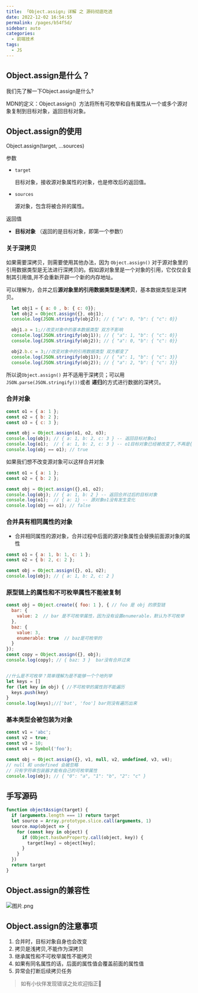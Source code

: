 ```yaml
---
title: 「Object.assign」详解 之 源码彻底吃透
date: 2022-12-02 16:54:55
permalink: /pages/b54f5d/
sidebar: auto
categories:
  - 前端技术
tags:
  - JS
---
```

## Object.assign是什么？

我们先了解一下Object.assign是什么?

MDN的定义：Object.assign()  方法将所有可枚举和自有属性从一个或多个源对象复制到目标对象，返回目标对象。




## Object.assign的使用

Object.assign(target, ...sources)

参数

-   `target`

    目标对象，接收源对象属性的对象，也是修改后的返回值。

-   `sources`

    源对象，包含将被合并的属性。

返回值

- **目标对象** （返回的是目标对象，即第一个参数!）



###  关于深拷贝

如果需要深拷贝，则需要使用其他办法，因为 `Object.assign()` 对于源对象里的引用数据类型是无法进行深拷贝的。假如源对象里是一个对象的引用，它仅仅会复制其引用值,并不会重新开辟一个新的内存地址。

可以理解为，合并之后**源对象里的引用数据类型是浅拷贝**，基本数据类型是深拷贝。

```js
  let obj1 = { a: 0 , b: { c: 0}};
  let obj2 = Object.assign({}, obj1);
  console.log(JSON.stringify(obj2)); // { "a": 0, "b": { "c": 0}}

  obj1.a = 1;//改变对象中的基本数据类型 双方不影响
  console.log(JSON.stringify(obj1)); // { "a": 1, "b": { "c": 0}}
  console.log(JSON.stringify(obj2)); // { "a": 0, "b": { "c": 0}}

  obj2.b.c = 3;//改变对象中的引用数据类型 双方都变了
  console.log(JSON.stringify(obj1)); // { "a": 1, "b": { "c": 3}}
  console.log(JSON.stringify(obj2)); // { "a": 2, "b": { "c": 3}}
```

所以说`Object.assign()` 并不适用于深拷贝；可以用`JSON.parse(JSON.stringify())`或者 **递归**的方式进行数据的深拷贝。


###  合并对象


```js
const o1 = { a: 1 };
const o2 = { b: 2 };
const o3 = { c: 3 };

const obj = Object.assign(o1, o2, o3);
console.log(obj); // { a: 1, b: 2, c: 3 } -- 返回目标对象o1
console.log(o1);  // { a: 1, b: 2, c: 3 } -- o1目标对象已经被改变了,不再是{ a: 1 };
console.log(obj == o1); // true 
```
如果我们想不改变源对象可以这样合并对象

```js
const o1 = { a: 1 };
const o2 = { b: 2 };

const obj = Object.assign({},o1, o2);
console.log(obj); // { a: 1, b: 2 } -- 返回合并过后的目标对象
console.log(o1);  // { a: 1} -- 源对象o1没有发生变化
console.log(obj == o1); // false 
```
### 合并具有相同属性的对象

- 合并相同属性的源对象，合并过程中后面的源对象属性会替换前面源对象的属性

```js
const o1 = { a: 1, b: 1, c: 1 };
const o2 = { b: 2, c: 2 };

const obj = Object.assign({}, o1, o2);
console.log(obj); // { a: 1, b: 2, c: 2 }
```

### 原型链上的属性和不可枚举属性不能被复制
```js
const obj = Object.create({ foo: 1 }, { // foo 是 obj 的原型链
  bar: {
    value: 2  // bar 是不可枚举属性，因为没有设置enumerable，默认为不可枚举
  },
  baz: {
    value: 3,
    enumerable: true  // baz是可枚举的
  }
});
const copy = Object.assign({}, obj);
console.log(copy); // { baz: 3 }  bar没有合并过来


//什么是不可枚举？简单理解为是不能够一个个地列举
let keys = []
for (let key in obj) { //不可枚举的属性则不能遍历
  keys.push(key)
}
console.log(keys);//['bat', 'foo'] bar则没有遍历出来
```

### 基本类型会被包装为对象
```js
const v1 = 'abc';
const v2 = true;
const v3 = 10;
const v4 = Symbol('foo');

const obj = Object.assign({}, v1, null, v2, undefined, v3, v4);
// null 和 undefined 会被忽略
// 只有字符串包装器才能有自己的可枚举属性
console.log(obj); // { "0": "a", "1": "b", "2": "c" }
```

## 手写源码


```js
function objectAssign(target) {
  if (arguments.length === 1) return target
  let source = Array.prototype.slice.call(arguments, 1)
  source.map(object => {
    for (const key in object) {
      if (Object.hasOwnProperty.call(object, key)) {
        target[key] = object[key];
      }
    }
  })
  return target
}
```

## Object.assign的兼容性

![图片.png](https://p9-juejin.byteimg.com/tos-cn-i-k3u1fbpfcp/34803800f6a44f16bd4dd8ad33c31554~tplv-k3u1fbpfcp-watermark.image?)

## Object.assign的注意事项

1. 合并时，目标对象自身也会改变
2. 拷贝是浅拷贝,不能作为深拷贝 
3. 继承属性和不可枚举属性不能拷贝
4. 如果有同名属性的话，后面的属性值会覆盖前面的属性值
5. 异常会打断后续拷贝任务


> 如有小伙伴发现错误之处欢迎指正🤚

